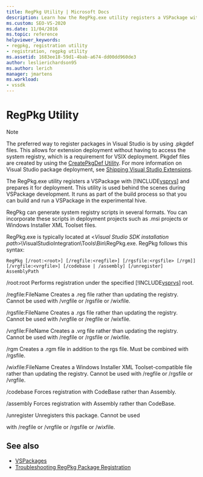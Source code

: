```yaml
---
title: RegPkg Utility | Microsoft Docs
description: Learn how the RegPkg.exe utility registers a VSPackage with Visual Studio and prepares it for deployment.
ms.custom: SEO-VS-2020
ms.date: 11/04/2016
ms.topic: reference
helpviewer_keywords:
- regpkg, registration utility
- registration, regpkg utility
ms.assetid: 1683ee18-59d1-4bab-a674-dd00dd960de3
author: leslierichardson95
ms.author: lerich
manager: jmartens
ms.workload:
- vssdk
---
```

# RegPkg Utility
> [!NOTE]
> The preferred way to register packages in Visual Studio is by using .pkgdef files. This allows for extension deployment without having to access the system registry, which is a requirement for VSIX deployment. Pkgdef files are created by using the [CreatePkgDef Utility](../../extensibility/internals/createpkgdef-utility.md). For more information on Visual Studio package deployment, see [Shipping Visual Studio Extensions](../../extensibility/shipping-visual-studio-extensions.md).

 The RegPkg.exe utility registers a VSPackage with [!INCLUDE[vsprvs](../../code-quality/includes/vsprvs_md.md)] and prepares it for deployment. This utility is used behind the scenes during VSPackage development. It runs as part of the build process so that you can build and run a VSPackage in the experimental hive.

 RegPkg can generate system registry scripts in several formats. You can incorporate these scripts in deployment projects such as .msi projects or Windows Installer XML Toolset files.

 RegPkg.exe is typically located at \<*Visual Studio SDK installation path*>\VisualStudioIntegration\Tools\Bin\RegPkg.exe. RegPkg follows this syntax:

```
RegPkg [/root:<root>] [/regfile:<regfile>] [/rgsfile:<rgsfile> [/rgm]] [/vrgfile:<vrgfile>] [/codebase | /assembly] [/unregister] AssemblyPath
```

 /root:root
 Performs registration under the specified [!INCLUDE[vsprvs](../../code-quality/includes/vsprvs_md.md)] root.

 /regfile:FileName
 Creates a .reg file rather than updating the registry.  Cannot be used with /vrgfile or /rgsfile or /wixfile.

 /rgsfile:FileName
 Creates a .rgs file rather than updating the registry.  Cannot be used with /vrgfile or /regfile or /wixfile.

 /vrgfile:FileName
 Creates a .vrg file rather than updating the registry.  Cannot be used with /regfile or /rgsfile or /wixfile.

 /rgm
 Creates a .rgm file in addition to the rgs file.  Must be combined with /rgsfile.

 /wixfile:FileName
 Creates a Windows Installer XML Toolset-compatible file rather than updating the registry.  Cannot be used with /regfile or /rgsfile or /vrgfile.

 /codebase
 Forces registration with CodeBase rather than Assembly.

 /assembly
 Forces registration with Assembly rather than CodeBase.

 /unregister
 Unregisters this package.  Cannot be used

 with /regfile or /vrgfile or /rgsfile or /wixfile.

## See also
- [VSPackages](../../extensibility/internals/vspackages.md)
- [Troubleshooting RegPkg Package Registration](../../extensibility/internals/troubleshooting-regpkg-package-registration.md)
